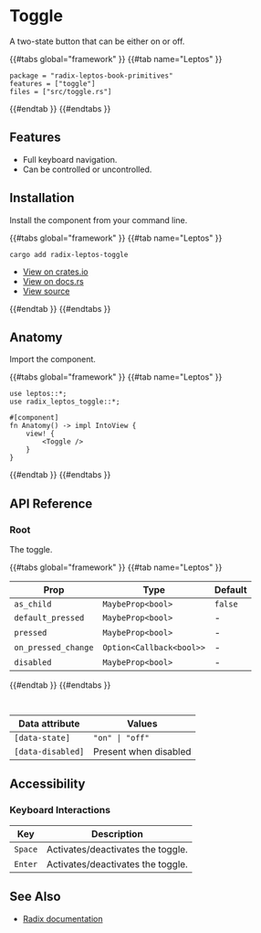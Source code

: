 # Toggle

A two-state button that can be either on or off.

{{#tabs global="framework" }}
{{#tab name="Leptos" }}

```toml,trunk
package = "radix-leptos-book-primitives"
features = ["toggle"]
files = ["src/toggle.rs"]
```

{{#endtab }}
{{#endtabs }}

## Features

-   Full keyboard navigation.
-   Can be controlled or uncontrolled.

## Installation

Install the component from your command line.

{{#tabs global="framework" }}
{{#tab name="Leptos" }}

```shell
cargo add radix-leptos-toggle
```

-   [View on crates.io](https://crates.io/crates/radix-leptos-toggle)
-   [View on docs.rs](https://docs.rs/radix-leptos-toggle/latest/radix_leptos_toggle/)
-   [View source](https://github.com/RustForWeb/radix/tree/main/packages/primitives/leptos/toggle)

{{#endtab }}
{{#endtabs }}

## Anatomy

Import the component.

{{#tabs global="framework" }}
{{#tab name="Leptos" }}

```rust,ignore
use leptos::*;
use radix_leptos_toggle::*;

#[component]
fn Anatomy() -> impl IntoView {
    view! {
        <Toggle />
    }
}
```

{{#endtab }}
{{#endtabs }}

## API Reference

### Root

The toggle.

{{#tabs global="framework" }}
{{#tab name="Leptos" }}

| Prop                | Type                     | Default |
| ------------------- | ------------------------ | ------- |
| `as_child`          | `MaybeProp<bool>`        | `false` |
| `default_pressed`   | `MaybeProp<bool>`        | -       |
| `pressed`           | `MaybeProp<bool>`        | -       |
| `on_pressed_change` | `Option<Callback<bool>>` | -       |
| `disabled`          | `MaybeProp<bool>`        | -       |

{{#endtab }}
{{#endtabs }}

<div style="height: 1em;"></div>

| Data attribute    | Values                |
| ----------------- | --------------------- |
| `[data-state]`    | `"on" \| "off"`       |
| `[data-disabled]` | Present when disabled |

## Accessibility

### Keyboard Interactions

| Key     | Description                       |
| ------- | --------------------------------- |
| `Space` | Activates/deactivates the toggle. |
| `Enter` | Activates/deactivates the toggle. |

## See Also

-   [Radix documentation](https://www.radix-ui.com/primitives/docs/components/toggle)
